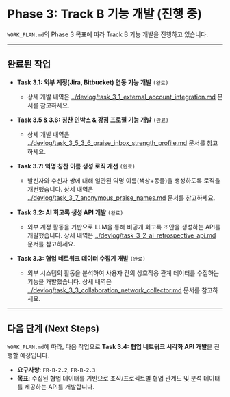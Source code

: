 # Phase 3: Track B 기능 개발 (진행 중)

`WORK_PLAN.md`의 Phase 3 목표에 따라 Track B 기능 개발을 진행하고 있습니다.

---

## 완료된 작업

- **Task 3.1: 외부 계정(Jira, Bitbucket) 연동 기능 개발** `(완료)`
  - 상세 개발 내역은 [../devlog/task_3_1_external_account_integration.md](../devlog/task_3_1_external_account_integration.md) 문서를 참고하세요.

- **Task 3.5 & 3.6: 칭찬 인박스 & 강점 프로필 기능 개발** `(완료)`
  - 상세 개발 내역은 [../devlog/task_3_5_3_6_praise_inbox_strength_profile.md](../devlog/task_3_5_3_6_praise_inbox_strength_profile.md) 문서를 참고하세요.

- **Task 3.7: 익명 칭찬 이름 생성 로직 개선** `(완료)`
  - 발신자와 수신자 쌍에 대해 일관된 익명 이름(색상+동물)을 생성하도록 로직을 개선했습니다. 상세 내역은 [../devlog/task_3_7_anonymous_praise_names.md](../devlog/task_3_7_anonymous_praise_names.md) 문서를 참고하세요.

- **Task 3.2: AI 회고록 생성 API 개발** `(완료)`
  - 외부 계정 활동을 기반으로 LLM을 통해 비공개 회고록 초안을 생성하는 API를 개발했습니다. 상세 내역은 [../devlog/task_3_2_ai_retrospective_api.md](../devlog/task_3_2_ai_retrospective_api.md) 문서를 참고하세요.

- **Task 3.3: 협업 네트워크 데이터 수집기 개발** `(완료)`
  - 외부 시스템의 활동을 분석하여 사용자 간의 상호작용 관계 데이터를 수집하는 기능을 개발했습니다. 상세 내역은 [../devlog/task_3_3_collaboration_network_collector.md](../devlog/task_3_3_collaboration_network_collector.md) 문서를 참고하세요.

---

## 다음 단계 (Next Steps)

`WORK_PLAN.md`에 따라, 다음 작업으로 **Task 3.4: 협업 네트워크 시각화 API 개발**을 진행할 예정입니다.

- **요구사항**: `FR-B-2.2`, `FR-B-2.3`
- **목표**: 수집된 협업 데이터를 기반으로 조직/프로젝트별 협업 관계도 및 분석 데이터를 제공하는 API를 개발합니다.